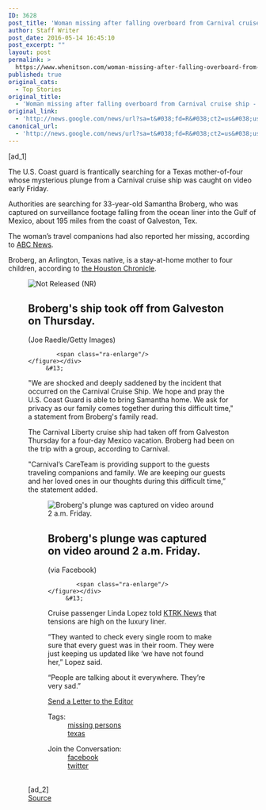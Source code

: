 ```yaml
---
ID: 3628
post_title: 'Woman missing after falling overboard from Carnival cruise ship &#8211; New York Daily News'
author: Staff Writer
post_date: 2016-05-14 16:45:10
post_excerpt: ""
layout: post
permalink: >
  https://www.whenitson.com/woman-missing-after-falling-overboard-from-carnival-cruise-ship-new-york-daily-news/
published: true
original_cats:
  - Top Stories
original_title:
  - 'Woman missing after falling overboard from Carnival cruise ship - New York Daily News'
original_link:
  - 'http://news.google.com/news/url?sa=t&#038;fd=R&#038;ct2=us&#038;usg=AFQjCNEf_2faOZp3neXDxRUskMDg99fqBw&#038;clid=c3a7d30bb8a4878e06b80cf16b898331&#038;cid=52779106596136&#038;ei=LlU3V6i6BMnOhAGMv5OgBw&#038;url=http://www.nydailynews.com/news/national/woman-missing-falling-overboard-carnival-cruise-ship-article-1.2636914'
canonical_url:
  - 'http://news.google.com/news/url?sa=t&#038;fd=R&#038;ct2=us&#038;usg=AFQjCNEf_2faOZp3neXDxRUskMDg99fqBw&#038;clid=c3a7d30bb8a4878e06b80cf16b898331&#038;cid=52779106596136&#038;ei=LlU3V6i6BMnOhAGMv5OgBw&#038;url=http://www.nydailynews.com/news/national/woman-missing-falling-overboard-carnival-cruise-ship-article-1.2636914'
---
```

 [ad_1]
<br><div id="ra-body"><p>&#13;
	The U.S. Coast guard is frantically searching for a Texas mother-of-four whose mysterious plunge from a Carnival cruise ship was caught on video early Friday.</p>&#13;
<p>&#13;
	Authorities are searching for 33-year-old Samantha Broberg, who was captured on surveillance footage falling from the ocean liner into the Gulf of Mexico, about 195 miles from the coast of Galveston, Tex.</p>&#13;
<p>&#13;
	The woman’s travel companions had also reported her missing, according to <a href="http://abc13.com/news/cruise-ship-passenger-goes-overboard-in-gulf/1337990/" target="_blank">ABC News</a>.</p>&#13;
<p>&#13;
	Broberg, an Arlington, Texas native, is a stay-at-home mother to four children, according to <a href="http://www.chron.com/news/houston-texas/article/Cost-Guard-searching-for-woman-missing-from-7468058.php" target="_blank">the Houston Chronicle</a>. </p>                                                                           <div class="ra-module h" itemprop="associatedMedia" itemscope="" itemtype="http://schema.org/ImageObject" itemid="http://www.whenitson.com/wp-content/uploads/2016/05/Woman-missing-after-falling-overboard-from-Carnival-cruise-ship-New-York-Daily-News.jpg">
<figure class="ra-figure"><img srcset="http://www.whenitson.com/wp-content/uploads/2016/05/Woman-missing-after-falling-overboard-from-Carnival-cruise-ship-New-York-Daily-News.jpg 750w, http://assets.nydailynews.com/polopoly_fs/1.2636913.1463237028!/img/httpImage/image.jpg_gen/derivatives/article_1200/72584340jr012-over-700-sick.jpg 1200w" alt="Not Released (NR)" src="http://www.whenitson.com/wp-content/uploads/2016/05/Woman-missing-after-falling-overboard-from-Carnival-cruise-ship-New-York-Daily-News.jpg"/><h2 class="ra-caption" itemprop="description">Broberg's ship took off from Galveston on Thursday.</h2>
                                <span class="ra-credit" itemprop="copyrightHolder">(Joe Raedle/Getty Images)</span>
            
            <span class="ra-enlarge"/>
    </figure></div>
         &#13;
<p>&#13;
	"We are shocked and deeply saddened by the incident that occurred on the Carnival Cruise Ship. We hope and pray the U.S. Coast Guard is able to bring Samantha home. We ask for privacy as our family comes together during this difficult time," a statement from Broberg's family read.</p>&#13;
<p>&#13;
	The Carnival Liberty cruise ship had taken off from Galveston Thursday for a four-day Mexico vacation. Broberg had been on the trip with a group, according to Carnival. </p>&#13;
<p>&#13;
	"Carnival’s CareTeam is providing support to the guests traveling companions and family. We are keeping our guests and her loved ones in our thoughts during this difficult time,” the statement added.</p>                                                                           <div class="ra-module v" itemprop="associatedMedia" itemscope="" itemtype="http://schema.org/ImageObject" itemid="http://www.whenitson.com/wp-content/uploads/2016/05/1463244310_123_Woman-missing-after-falling-overboard-from-Carnival-cruise-ship-New-York-Daily-News.jpg">
<figure class="ra-figure"><img srcset="http://www.whenitson.com/wp-content/uploads/2016/05/1463244310_123_Woman-missing-after-falling-overboard-from-Carnival-cruise-ship-New-York-Daily-News.jpg 750w, http://assets.nydailynews.com/polopoly_fs/1.2636912.1463237028!/img/httpImage/image.jpg_gen/derivatives/article_1200/cruise15n-2-web.jpg 1200w" alt="Broberg's plunge was captured on video around 2 a.m. Friday." src="http://www.whenitson.com/wp-content/uploads/2016/05/1463244310_123_Woman-missing-after-falling-overboard-from-Carnival-cruise-ship-New-York-Daily-News.jpg"/><h2 class="ra-caption" itemprop="description">Broberg's plunge was captured on video around 2 a.m. Friday.</h2>
                                <span class="ra-credit" itemprop="copyrightHolder">(via Facebook)</span>
            
            <span class="ra-enlarge"/>
    </figure></div>
         &#13;
<p>&#13;
	Cruise passenger Linda Lopez told <a href="http://abc13.com/news/cruise-ship-passenger-goes-overboard-in-gulf/1337990/" target="_blank">KTRK News</a> that tensions are high on the luxury liner. </p>&#13;
<p>&#13;
	“They wanted to check every single room to make sure that every guest was in their room. They were just keeping us updated like ‘we have not found her,” Lopez said. </p>&#13;
<p>&#13;
	“People are talking about it everywhere. They’re very sad.”</p>                                                          <a href="mailto:voicers@nydailynews.com?subject=Texas woman missing after falling overboard from Carnival cruise&amp;body=To%20submit%20a%20comment%20about%20this%20article%20for%20publication%20in%20the%20Daily%20News%20Voice%20of%20the%20People%20column,%20please%20include%20your%20name,%20your%20city%20and%20state%20and%20your%20phone%20number.%20(Please%20include%20your%20borough%20or%20neighborhood%20if%20you%20live%20in%20NYC.%20Phone%20number%20is%20for%20verification%20purposes%20only,%20not%20for%20publication.)%20The%20Daily%20News%20reserves%20the%20right%20to%20edit%20letters. %0A%0A http://www.nydailynews.com/news/national/woman-missing-falling-overboard-carnival-cruise-ship-article-1.2636914" class="ra-editor">Send a Letter to the Editor</a>      <dl id="ra-tags"><dt>Tags:</dt>  <dd> <a href="http://www.nydailynews.com/tags/missing-persons">missing persons</a> </dd>  <dd> <a href="http://www.nydailynews.com/tags/texas">texas</a> </dd>  </dl><dl id="ra-share-bottom"><dt>Join the Conversation:</dt> <dd class="ra-share-f"> <a target="_blank" href="#">facebook</a> </dd> <dd class="ra-share-t"> <a target="_blank" href="https://twitter.com/intent/tweet?text=Ford, Spielberg reteaming for fifth 'Indiana Jones' movie&amp;url=http://nydn.us/1M5ngYs">twitter</a> </dd> </dl></div>
<br>[ad_2]
<br><a href="http://news.google.com/news/url?sa=t&#038;fd=R&#038;ct2=us&#038;usg=AFQjCNEf_2faOZp3neXDxRUskMDg99fqBw&#038;clid=c3a7d30bb8a4878e06b80cf16b898331&#038;cid=52779106596136&#038;ei=LlU3V6i6BMnOhAGMv5OgBw&#038;url=http://www.nydailynews.com/news/national/woman-missing-falling-overboard-carnival-cruise-ship-article-1.2636914">Source </a>
